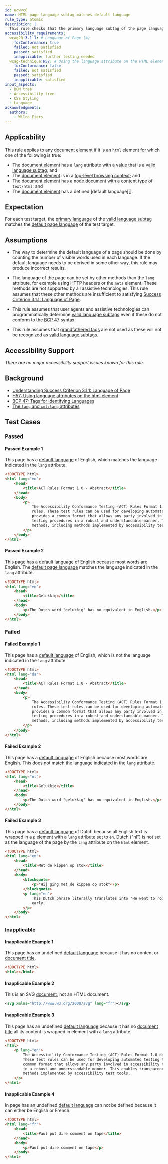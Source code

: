 ```yaml
---
id: ucwvc8
name: HTML page language subtag matches default language
rule_type: atomic
description: |
  This rule checks that the primary language subtag of the page language matches the default language of the page
accessibility_requirements:
  wcag20:3.1.1: # Language of Page (A)
    forConformance: true
    failed: not satisfied
    passed: satisfied
    inapplicable: further testing needed
  wcag-technique:H57: # Using the language attribute on the HTML element
    forConformance: false
    failed: not satisfied
    passed: satisfied
    inapplicable: satisfied
input_aspects:
  - DOM tree
  - Accessibility tree
  - CSS Styling
  - Language
acknowledgments:
  authors:
    - Wilco Fiers
---
```


## Applicability

This rule applies to any [document element][] if it is an `html` element for which one of the following is true:

- The [document element][] has a `lang` attribute with a value that is a [valid language subtag][]; and
- The [document element][] is in a [top-level browsing context][]; and
- The [document element][] has a [node document][] with a [content type][] of `text/html`; and
- The [document element][] has a defined [default language][].

## Expectation

For each test target, the [primary language][] of the [valid language subtag][] matches the [default page language][] of the test target.

## Assumptions

- The way to determine the default language of a page should be done by counting the number of visible words used in each language. If the default language needs to be derived in some other way, this rule may produce incorrect results.

- The language of the page can be set by other methods than the `lang` attribute, for example using HTTP headers or the `meta` element. These methods are not supported by all assistive technologies. This rule assumes that these other methods are insufficient to satisfying [Success Criterion 3.1.1: Language of Page](https://www.w3.org/TR/WCAG21/#language-of-page).

- This rule assumes that user agents and assistive technologies can programmatically determine [valid language subtags](#valid-language-subtag) even if these do not conform to the [BCP 47][] syntax.

- This rule assumes that [grandfathered tags][] are not used as these will not be recognized as [valid language subtags](#valid-language-subtag).

## Accessibility Support

_There are no major accessibility support issues known for this rule._

## Background

- [Understanding Success Criterion 3.1.1: Language of Page](https://www.w3.org/WAI/WCAG21/Understanding/language-of-page.html)
- [H57: Using language attributes on the html element](https://www.w3.org/WAI/WCAG21/Techniques/html/H57)
- [BCP 47: Tags for Identifying Languages](https://www.ietf.org/rfc/bcp/bcp47.txt)
- [The `lang` and `xml:lang` attributes](https://html.spec.whatwg.org/multipage/dom.html#the-lang-and-xml:lang-attributes)

## Test Cases

### Passed

#### Passed Example 1

This page has a [default language][default page language] of English, which matches the language indicated in the `lang` attribute.

```html
<!DOCTYPE html>
<html lang="en">
	<head>
		<title>ACT Rules Format 1.0 - Abstract</title>
	</head>
	<body>
		<p>
			The Accessibility Conformance Testing (ACT) Rules Format 1.0 defines a format for writing accessibility test
			rules. These test rules can be used for developing automated testing tools and manual testing methodologies. It
			provides a common format that allows any party involved in accessibility testing to document and share their
			testing procedures in a robust and understandable manner. This enables transparency and harmonization of testing
			methods, including methods implemented by accessibility test tools.
		</p>
	</body>
</html>
```

#### Passed Example 2

This page has a [default language][default page language] of English because most words are English. The [default page language][] matches the language indicated in the `lang` attribute.

```html
<!DOCTYPE html>
<html lang="en">
	<head>
		<title>Gelukkig</title>
	</head>
	<body>
		<p>The Dutch word "gelukkig" has no equivalent in English.</p>
	</body>
</html>
```

### Failed

#### Failed Example 1

This page has a [default language][default page language] of English, which is not the language indicated in the `lang` attribute.

```html
<!DOCTYPE html>
<html lang="da">
	<head>
		<title>ACT Rules Format 1.0 - Abstract</title>
	</head>
	<body>
		<p>
			The Accessibility Conformance Testing (ACT) Rules Format 1.0 defines a format for writing accessibility test
			rules. These test rules can be used for developing automated testing tools and manual testing methodologies. It
			provides a common format that allows any party involved in accessibility testing to document and share their
			testing procedures in a robust and understandable manner. This enables transparency and harmonization of testing
			methods, including methods implemented by accessibility test tools.
		</p>
	</body>
</html>
```

#### Failed Example 2

This page has a [default language][default page language] of English because most words are English. This does not match the language indicated in the `lang` attribute.

```html
<!DOCTYPE html>
<html lang="nl">
	<head>
		<title>Gelukkig</title>
	</head>
	<body>
		<p>The Dutch word "gelukkig" has no equivalent in English.</p>
	</body>
</html>
```

#### Failed Example 3

This page has a [default language][default page language] of Dutch because all English text is wrapped in a `p` element with a `lang` attribute set to `en`. Dutch ("nl") is not set as the language of the page by the `lang` attribute on the `html` element.

```html
<!DOCTYPE html>
<html lang="en">
	<head>
		<title>Met de kippen op stok</title>
	</head>
	<body>
		<blockquote>
			<p>"Hij ging met de kippen op stok"</p>
		</blockquote>
		<p lang="en">
			This Dutch phrase literally translates into "He went to roost with the chickens", but it means that he went to bed
			early.
		</p>
	</body>
</html>
```

### Inapplicable

#### Inapplicable Example 1

This page has an undefined [default language][default page language] because it has no content or [document title][].

```html
<!DOCTYPE html>
<html></html>
```

#### Inapplicable Example 2

This is an SVG [document][document element], not an HTML document.

```svg
<svg xmlns="http://www.w3.org/2000/svg" lang="fr"></svg>
```

#### Inapplicable Example 3

This page has an undefined [default language][default page language] because it has no [document title][] all its content is wrapped in element with a `lang` attribute.

```html
<!DOCTYPE html>
<html>
	<p lang="en">
		The Accessibility Conformance Testing (ACT) Rules Format 1.0 defines a format for writing accessibility test rules.
		These test rules can be used for developing automated testing tools and manual testing methodologies. It provides a
		common format that allows any party involved in accessibility testing to document and share their testing procedures
		in a robust and understandable manner. This enables transparency and harmonization of testing methods, including
		methods implemented by accessibility test tools.
	</p>
</html>
```

#### Inapplicable Example 4

In page has an undefined [default language][default page language] can not be defined because it can either be English or French.

```html
<!DOCTYPE html>
<html lang="fr">
	<head>
		<title>Paul put dire comment on tape</title>
	</head>
	<body>
		<p>Paul put dire comment on tape</p>
	</body>
</html>
```

[valid language subtag]: #valid-language-subtag
[default page language]: #default-page-language
[primary language]: https://tools.ietf.org/html/bcp47#section-2.2.1 'Definition of primary language subtag'
[grandfathered tags]: https://tools.ietf.org/html/bcp47#section-2.2.8
[bcp 47]: https://tools.ietf.org/html/bcp47#section-2.1
[document element]: https://dom.spec.whatwg.org/#document-element 'DOM document element, as of 2020/06/05'
[node document]: https://dom.spec.whatwg.org/#concept-node-document 'DOM node document, as of 2020/06/05'
[content type]: https://dom.spec.whatwg.org/#concept-document-content-type 'DOM content type, as of 2020/06/05'
[document title]: https://html.spec.whatwg.org/multipage/dom.html#document.title 'HTML document title, as of 2020/06/05'
[top-level browsing context]: https://html.spec.whatwg.org/#top-level-browsing-context 'HTML top-level browsing context, as of 2020/06/05'
